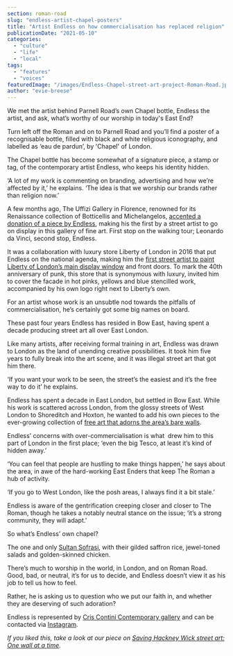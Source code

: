 ```yaml
---
section: roman-road
slug: "endless-artist-chapel-posters"
title: "Artist Endless on how commercialisation has replaced religion"
publicationDate: "2021-05-10"
categories: 
  - "culture"
  - "life"
  - "local"
tags: 
  - "features"
  - "voices"
featuredImage: "/images/Endless-Chapel-street-art-project-Roman-Road.jpg"
author: "evie-breese"
---
```


We met the artist behind Parnell Road’s own Chapel bottle, Endless the artist, and ask, what’s worthy of our worship in today's East End?

Turn left off the Roman and on to Parnell Road and you’ll find a poster of a recognisable bottle, filled with black and white religious iconography, and labelled as ‘eau de pardun’, by 'Chapel' of London. 

The Chapel bottle has become somewhat of a signature piece, a stamp or tag, of the contemporary artist Endless, who keeps his identity hidden. 

‘A lot of my work is commenting on branding, advertising and how we’re affected by it,’ he explains. ‘The idea is that we worship our brands rather than religion now.’

A few months ago, The Uffizi Gallery in Florence, renowned for its Renaissance collection of Botticellis and Michelangelos, [accented a donation of a piece by Endless](https://www.theguardian.com/artanddesign/2021/feb/11/uffizi-gallery-acquires-street-art-piece-london-artist-endless), making his the first by a street artist to go on display in this gallery of fine art. First stop on the walking tour; Leonardo da Vinci, second stop, Endless.

It was a collaboration with luxury store Liberty of London in 2016 that put Endless on the national agenda, making him the [first street artist to paint Liberty of London’s main display window](https://www.standard.co.uk/shopping/anarchy-in-regent-street-liberty-london-is-given-graffiti-makeover-by-endless-the-artist-a3305666.html) and front doors. To mark the 40th anniversary of punk, this store that is synonymous with luxury, invited him to cover the facade in hot pinks, yellows and blue stencilled work, accompanied by his own logo right next to Liberty’s own. 

For an artist whose work is an unsubtle nod towards the pitfalls of commercialisation, he’s certainly got some big names on board. 

These past four years Endless has resided in Bow East, having spent a decade producing street art all over East London. 

Like many artists, after receiving formal training in art, Endless was drawn to London as the land of unending creative possibilities. It took him five years to fully break into the art scene, and it was illegal street art that got him there. 

‘If you want your work to be seen, the street’s the easiest and it’s the free way to do it’ he explains.

Endless has spent a decade in East London, but settled in Bow East. While his work is scattered across London, from the glossy streets of West London to Shoreditch and Hoxton, he wanted to add his own pieces to the ever-growing collection of [free art that adorns the area’s bare walls](https://romanroadlondon.com/mile-end-bow-street-art/). 

Endless’ concerns with over-commercialisation is what  drew him to this part of London in the first place; ‘even the big Tesco, at least it’s kind of hidden away.’ 

‘You can feel that people are hustling to make things happen,’ he says about the area, in awe of the hard-working East Enders that keep The Roman a hub of activity. 

‘If you go to West London, like the posh areas, I always find it a bit stale.’

Endless is aware of the gentrification creeping closer and closer to The Roman, though he takes a notably neutral stance on the issue; ‘it’s a strong community, they will adapt.’

So what’s Endless’ own chapel?

The one and only [Sultan Sofrasi](https://romanroadlondon.com/best-lunch-places/), with their gilded saffron rice, jewel-toned salads and golden-skinned chicken. 

There’s much to worship in the world, in London, and on Roman Road. Good, bad, or neutral, it’s for us to decide, and Endless doesn’t view it as his job to tell us how to feel. 

Rather, he is asking us to question who we put our faith in, and whether they are deserving of such adoration?

Endless is represented by [Cris Contini Contemporary gallery](https://www.criscontinicontemporary.com) and can be contacted via [Instagram](https://www.instagram.com/endlessartist/).  

_If you liked this, take a look at our piece on_ [_Saving Hackney Wick street art: One wall at a time_](https://romanroadlondon.com/hackney-wick-street-art-wall-campaign/)_._
